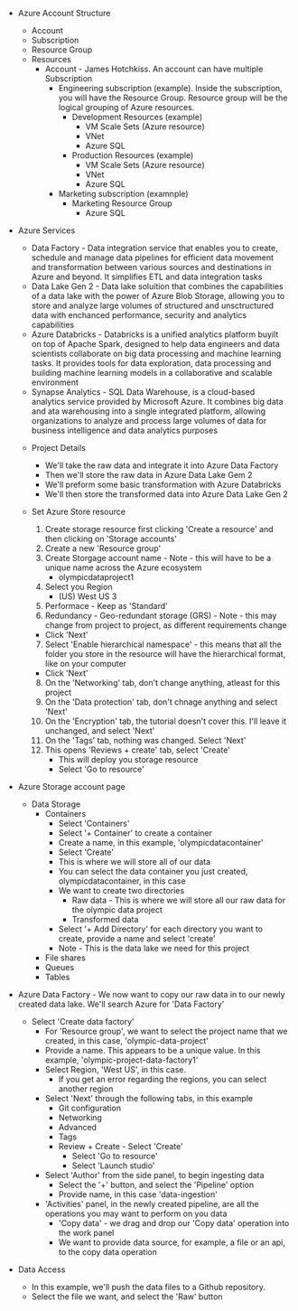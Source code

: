 * Azure Account Structure
    - Account
    - Subscription
    - Resource Group
    - Resources
        * Account - James Hotchkiss. An account can have multiple Subscription
            - Engineering subscription (example). Inside the subscription, you will have the Resource Group. Resource group will be the logical grouping of Azure resources. 
                * Development Resources (example)
                    - VM Scale Sets (Azure resource)
                    - VNet
                    - Azure SQL
                * Production Resources (example)
                    - VM Scale Sets (Azure resource)
                    - VNet
                    - Azure SQL
            - Marketing subscription (examnple)
                * Marketing Resource Group
                    - Azure SQL
* Azure Services
    - Data Factory - Data integration service that enables you to create, schedule and manage data pipelines for efficient data movement and transformation between various sources and destinations in Azure and beyond. It simplifies ETL and data integration tasks
    - Data Lake Gen 2 - Data lake soluition that combines the capabilities of a data lake with the power of Azure Blob Storage, allowing you to store and analyze large volumes of structured and unsctructured data with enchanced performance, security and analytics capabilities
    - Azure Databricks - Databricks is a unified analytics platform buyilt on top of Apache Spark, designed to help data engineers and data scientists collaborate on big data processing and machine learning tasks. It provides tools for data exploration, data processing and building machine learning models in a collaborative and scalable environment
    - Synapse Analytics - SQL Data Warehouse, is a cloud-based analytics service provided by Microsoft Azure. It combines big data and ata warehousing into a single integrated platform, allowing organizations to analyze and process large volumes of data for business intelligence and data analytics purposes


    * Project Details
        - We'll take the raw data and integrate it into Azure Data Factory
        - Then we'll store the raw data in Azure Data Lake Gem 2
        - We'll preform some basic transformation with Azure Databricks
        - We'll then store the transformed data into Azure Data Lake Gen 2
    
    * Set Azure Store resource
        1. Create storage resource first clicking 'Create a resource' and then clicking on 'Storage accounts'
        2. Create a new 'Resource group'
        3. Create Storgage account name - Note - this will have to be a unique name across the Azure ecosystem
            * olympicdataproject1
        4. Select you Region
            * (US) West US 3
        5. Performace - Keep as 'Standard'
        6. Redundancy - Geo-redundant storage (GRS) - Note - this may change from project to project, as different requirements change
        * Click 'Next'
        7. Select 'Enable hierarchical namespace' - this means that all the folder you store in the resource will have the hierarchical format, like on your computer
        * Click 'Next'
        8. On the 'Networking' tab, don't change anything, atleast for this project
        9. On the 'Data protection' tab, don't chnage anything and select 'Next'
        10. On the 'Encryption' tab, the tutorial doesn't cover this. I'll leave it unchanged, and select 'Next'
        11. On the 'Tags' tab, nothing was changed. Select 'Next'
        12. This opens 'Reviews + create' tab, select 'Create' 
            * This will deploy you storage resource
            * Select 'Go to resource'
* Azure Storage account page
    - Data Storage
        * Containers
            - Select 'Containers' 
            - Select '+ Container' to create a 
            container 
            - Create a name, in this example, 'olympicdatacontainer'
            - Select 'Create'
            - This is where we will store all of our data
            - You can select the data container you just created, olympicdatacontainer, in this case
            - We want to create two directories
                * Raw data - This is where we will store all our raw data for the olympic data project
                * Transformed data
            - Select '+ Add Directory' for each directory you want to create, provide a name and select 'create'
            - Note - This is the data lake we need for this project
        * File shares
        * Queues
        * Tables
* Azure Data Factory - We now want to copy our raw data in to our newly created data lake. We'll search Azure for 'Data Factory'
    - Select 'Create data factory'
        * For 'Resource group', we want to select the project name that we created, in this case, 'olympic-data-project'
        * Provide a name. This appears to be a unique value. In this example, 'olympic-project-data-factory1'
        * Select Region, 'West US', in this case.
            - If you get an error regarding the regions, you can select another region
        * Select 'Next' through the following tabs, in this example
            - Git configuration 
            - Networking
            - Advanced
            - Tags 
            - Review + Create - Select 'Create'
                * Select 'Go to resource'
                * Select 'Launch studio'
        * Select 'Author' from the side panel, to begin ingesting data
            - Select the '+' button, and select the 'Pipeline' option
            - Provide name, in this case 'data-ingestion'
        * 'Activities' panel, in the newly created pipeline, are all the operations you may want to perform on you data
            - 'Copy data' - we drag and drop our 'Copy data' operation into the work panel
            - We want to provide data source, for example, a file or an api, to the copy data operation
* Data Access 
    - In this example, we'll push the data files to a Github repository.
    - Select the file we want, and select the 'Raw' button
